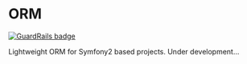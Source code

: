 ORM
===

[![GuardRails badge](https://badges.production.guardrails.io/johnkrovitch/ORM.svg)](https://www.guardrails.io)

Lightweight ORM for Symfony2 based projects. Under development...
